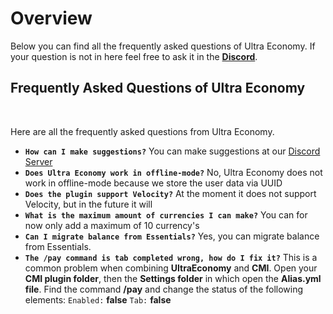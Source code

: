 # Overview
Below you can find all the frequently asked questions of Ultra Economy. If your question is not in here feel free to ask it in the **[Discord](https://discord.gg/3JuHDm8)**.
<br>

## Frequently Asked Questions of Ultra Economy
<br>

Here are all the frequently asked questions from Ultra Economy.
<br>

* **`How can I make suggestions?`**
   You can make suggestions at our [Discord Server](https://discord.gg/3JuHDm8s)
* **`Does Ultra Economy work in offline-mode?`**
   No, Ultra Economy does not work in offline-mode because we store the user data via UUID
* **`Does the plugin support Velocity?`**
   At the moment it does not support Velocity, but in the future it will
* **`What is the maximum amount of currencies I can make?`**
   You can for now only add a maximum of 10 currency's
* **`Can I migrate balance from Essentials?`**
   Yes, you can migrate balance from Essentials.
* **`The /pay command is tab completed wrong, how do I fix it?`**
   This is a common problem when combining **UltraEconomy** and **CMI**.
   Open your **CMI plugin folder**, then the **Settings folder** in which
    open the **Alias.yml file**.
   Find the command **/pay** and change the status of the following elements:
    `Enabled:` **false**
    `Tab:` **false**   
